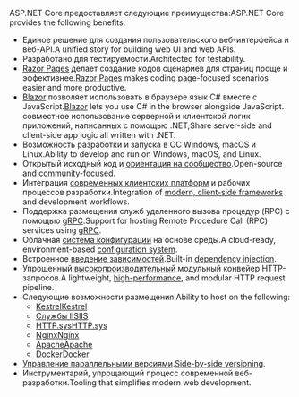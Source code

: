<span data-ttu-id="1734a-101">ASP.NET Core предоставляет следующие преимущества:</span><span class="sxs-lookup"><span data-stu-id="1734a-101">ASP.NET Core provides the following benefits:</span></span>

* <span data-ttu-id="1734a-102">Единое решение для создания пользовательского веб-интерфейса и веб-API.</span><span class="sxs-lookup"><span data-stu-id="1734a-102">A unified story for building web UI and web APIs.</span></span>
* <span data-ttu-id="1734a-103">Разработано для тестируемости.</span><span class="sxs-lookup"><span data-stu-id="1734a-103">Architected for testability.</span></span>
* <span data-ttu-id="1734a-104">[Razor Pages](xref:razor-pages/index) делает создание кодов сценариев для страниц проще и эффективнее.</span><span class="sxs-lookup"><span data-stu-id="1734a-104">[Razor Pages](xref:razor-pages/index) makes coding page-focused scenarios easier and more productive.</span></span>
* <span data-ttu-id="1734a-105">[Blazor](xref:blazor/index) позволяет использовать в браузере язык C# вместе с JavaScript.</span><span class="sxs-lookup"><span data-stu-id="1734a-105">[Blazor](xref:blazor/index) lets you use C# in the browser alongside JavaScript.</span></span> <span data-ttu-id="1734a-106">совместное использование серверной и клиентской логик приложений, написанных с помощью .NET;</span><span class="sxs-lookup"><span data-stu-id="1734a-106">Share server-side and client-side app logic all written with .NET.</span></span>
* <span data-ttu-id="1734a-107">Возможность разработки и запуска в ОС Windows, macOS и Linux.</span><span class="sxs-lookup"><span data-stu-id="1734a-107">Ability to develop and run on Windows, macOS, and Linux.</span></span>
* <span data-ttu-id="1734a-108">Открытый исходный код и [ориентация на сообщество](https://live.asp.net/).</span><span class="sxs-lookup"><span data-stu-id="1734a-108">Open-source and [community-focused](https://live.asp.net/).</span></span>
* <span data-ttu-id="1734a-109">Интеграция [современных клиентских платформ](xref:blazor/index) и рабочих процессов разработки.</span><span class="sxs-lookup"><span data-stu-id="1734a-109">Integration of [modern, client-side frameworks](xref:blazor/index) and development workflows.</span></span>
* <span data-ttu-id="1734a-110">Поддержка размещения служб удаленного вызова процедур (RPC) с помощью [gRPC](xref:grpc/index).</span><span class="sxs-lookup"><span data-stu-id="1734a-110">Support for hosting Remote Procedure Call (RPC) services using [gRPC](xref:grpc/index).</span></span>
* <span data-ttu-id="1734a-111">Облачная [система конфигурации](xref:fundamentals/configuration/index) на основе среды.</span><span class="sxs-lookup"><span data-stu-id="1734a-111">A cloud-ready, environment-based [configuration system](xref:fundamentals/configuration/index).</span></span>
* <span data-ttu-id="1734a-112">Встроенное [введение зависимостей](xref:fundamentals/dependency-injection).</span><span class="sxs-lookup"><span data-stu-id="1734a-112">Built-in [dependency injection](xref:fundamentals/dependency-injection).</span></span>
* <span data-ttu-id="1734a-113">Упрощенный [высокопроизводительный](https://github.com/aspnet/benchmarks) модульный конвейер HTTP-запросов.</span><span class="sxs-lookup"><span data-stu-id="1734a-113">A lightweight, [high-performance](https://github.com/aspnet/benchmarks), and modular HTTP request pipeline.</span></span>
* <span data-ttu-id="1734a-114">Следующие возможности размещения:</span><span class="sxs-lookup"><span data-stu-id="1734a-114">Ability to host on the following:</span></span>
  * [<span data-ttu-id="1734a-115">Kestrel</span><span class="sxs-lookup"><span data-stu-id="1734a-115">Kestrel</span></span>](xref:fundamentals/servers/kestrel)
  * [<span data-ttu-id="1734a-116">Службы IIS</span><span class="sxs-lookup"><span data-stu-id="1734a-116">IIS</span></span>](xref:host-and-deploy/iis/index)
  * [<span data-ttu-id="1734a-117">HTTP.sys</span><span class="sxs-lookup"><span data-stu-id="1734a-117">HTTP.sys</span></span>](xref:fundamentals/servers/httpsys)
  * [<span data-ttu-id="1734a-118">Nginx</span><span class="sxs-lookup"><span data-stu-id="1734a-118">Nginx</span></span>](xref:host-and-deploy/linux-nginx)
  * [<span data-ttu-id="1734a-119">Apache</span><span class="sxs-lookup"><span data-stu-id="1734a-119">Apache</span></span>](xref:host-and-deploy/linux-apache)
  * [<span data-ttu-id="1734a-120">Docker</span><span class="sxs-lookup"><span data-stu-id="1734a-120">Docker</span></span>](xref:host-and-deploy/docker/index)
* <span data-ttu-id="1734a-121">[Управление параллельными версиями](/dotnet/standard/choosing-core-framework-server#a-need-for-side-by-side-of-net-versions-per-application-level).</span><span class="sxs-lookup"><span data-stu-id="1734a-121">[Side-by-side versioning](/dotnet/standard/choosing-core-framework-server#a-need-for-side-by-side-of-net-versions-per-application-level).</span></span>
* <span data-ttu-id="1734a-122">Инструментарий, упрощающий процесс современной веб-разработки.</span><span class="sxs-lookup"><span data-stu-id="1734a-122">Tooling that simplifies modern web development.</span></span>
